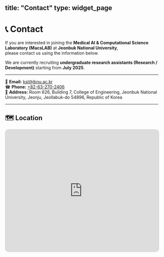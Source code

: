 title: "Contact"
type: widget_page
---

# 📞 Contact

If you are interested in joining the **Medical AI & Computational Science Laboratory (MacsLAB)** at **Jeonbuk National University**,  
please contact us using the information below.  

We are currently recruiting **undergraduate research assistants (Research / Development)** starting from **July 2025**.

---

📧 **Email:** [ksl@jbnu.ac.kr](mailto:ksl@jbnu.ac.kr)  
☎ **Phone:** [+82-63-270-2406](tel:+82632702406)  
📍 **Address:** Room 626, Building 7, College of Engineering, Jeonbuk National University, Jeonju, Jeollabuk-do 54896, Republic of Korea  

---

## 🗺️ Location

<iframe 
  src="https://www.openstreetmap.org/export/embed.html?bbox=127.1242%2C35.8435%2C127.1342%2C35.8495&layer=mapnik&marker=35.8465%2C127.1292" 
  style="border:1px solid #ccc; width:100%; height:400px; border-radius: 10px;" 
  allowfullscreen 
  loading="lazy">
</iframe>